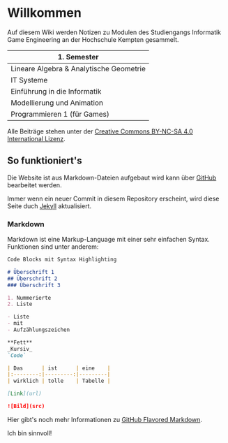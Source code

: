 # Willkommen

Auf diesem Wiki werden Notizen zu Modulen des Studiengangs Informatik Game Engineering an der Hochschule Kempten gesammelt.

|1. Semester                            |
|---------------------------------------|
|Lineare Algebra & Analytische Geometrie|
|IT Systeme                             |
|Einführung in die Informatik           |
|Modellierung und Animation             |
|Programmieren 1 (für Games)            |

Alle Beiträge stehen unter der [Creative Commons BY-NC-SA 4.0 International Lizenz](https://creativecommons.org/licenses/by-nc-sa/4.0/deed.de).

## So funktioniert's

Die Website ist aus Markdown-Dateien aufgebaut wird kann über [GitHub](https://github.com/GE-Kempten/Wiki/edit/master/index.md) bearbeitet werden.

Immer wenn ein neuer Commit in diesem Repository erscheint, wird diese Seite duch [Jekyll](https://jekyllrb.com/) aktualisiert.

### Markdown

Markdown ist eine Markup-Language mit einer sehr einfachen Syntax. Funktionen sind unter anderem:

```markdown
Code Blocks mit Syntax Highlighting

# Überschrift 1
## Überschrift 2
### Überschrift 3

1. Nummerierte
2. Liste

- Liste
- mit
- Aufzählungszeichen

**Fett**
_Kursiv_
`Code`

| Das      | ist      | eine    |
|:--------:|---------:|---------|
| wirklich | tolle    | Tabelle |

[Link](url)

![Bild](src)
```

Hier gibt's noch mehr Informationen zu [GitHub Flavored Markdown](https://guides.github.com/features/mastering-markdown/).

Ich bin sinnvoll!

